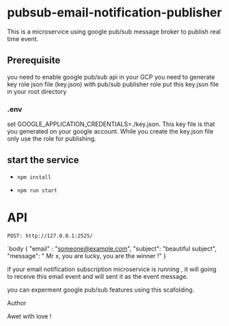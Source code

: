 # pubsub-email-notification-publisher
This is a microservice using google pub/sub message broker to publish real time event. 

## Prerequisite 
you need to enable google pub/sub api in your GCP
you need to generate key role json file (key.json) with pub/sub publisher role
put this key.json file in your root directory

### .env
set GOOGLE_APPLICATION_CREDENTIALS=./key.json. This key file is that you generated on your google account. While you create the key.json file only use the role for publishing. 

## start the service 
* `npm install`

* `npm run start`

# API 
`POST: http://127.0.0.1:2525/ `

`body {
    "email" : "someone@example.com",
    "subject": "beautiful subject",
    "message": " Mr x, you are lucky, you are the winner !"
}

if your email notification subscription microservice is running , it will going to receive this email event and will sent it as the event message. 

you can experment google pub/sub features using this scafolding. 

Author 

Awet with love !


